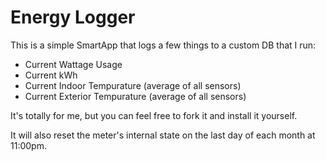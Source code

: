 Energy Logger
=============

This is a simple SmartApp that logs a few things to a custom DB that I run:

  * Current Wattage Usage
  * Current kWh
  * Current Indoor Tempurature (average of all sensors)
  * Current Exterior Tempurature (average of all sensors)

It's totally for me, but you can feel free to fork it and install it yourself.

It will also reset the meter's internal state on the last day of each month at 11:00pm.
